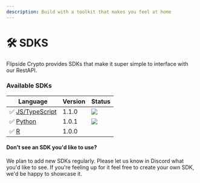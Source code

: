 ```yaml
---
description: Build with a toolkit that makes you feel at home
---
```


# 🛠 SDKS

Flipside Crypto provides SDKs that make it super simple to interface with our RestAPI.&#x20;

### Available SDKs

| Language                                    | Version | Status                                                                                |
| ------------------------------------------- | ------- | ------------------------------------------------------------------------------------- |
| ✅ [JS/TypeScript](javascript-typescript.md) | 1.1.0   | ![](https://github.com/FlipsideCrypto/sdk/actions/workflows/ci\_js.yml/badge.svg)     |
| ✅ [Python](python-sdk.md)                   | 1.0.1   | ![](https://github.com/FlipsideCrypto/sdk/actions/workflows/ci\_python.yml/badge.svg) |
| ✅ [R](r.md)                                 | 1.0.0   |                                                                                       |

#### Don't see an SDK you'd like to use?&#x20;

We plan to add new SDKs regularly. Please let us know in Discord what you'd like to see. If you're feeling up for it feel free to create your own SDK, we'd be happy to showcase it.

